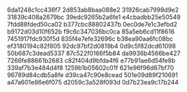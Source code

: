 6da1248c1cc436f7
2d853ab8baa088e2
31926cab7998d9e2
31839c408a2679bc
39edc9265b2a6fe1
e4cbadbb25e50549
7fdd88fded50ca02
b377cbc88802437b
0ec0de7e1c3efbd2
b9172d03d10f652b
f9c6c347036bc0ca
85a5eb6cd11f8616
7451917fdc930f5d
835f4e7efe32696c
b38ea90aa6fc08bc
ef3180194c82f805
92dc97bf2d0819b4
0d9c5f82dcd61098
50b687c3dead5337
87c522f0166f5b84
da9936b4566be427
7266fe88661b2683
c82f404d9bfda4f6
e77b91ae6d54fe8b
339af7b3e484d4f8
1259b1b05602c01f
621e96f96d67bf70
96789d84cdb5a8fe
d39ca47c90e8cead
501e09d89f210691
a47a601e86e6f075
d2059c3a528f093d
0d7b23ea9c17b244
